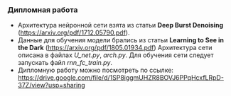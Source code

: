 ### Дипломная работа
* Архитектура нейронной сети взята из статьи <b>Deep Burst Denoising</b> (https://arxiv.org/pdf/1712.05790.pdf).
* Данные для обучения модели брались из статьи <b>Learning to See in the Dark</b> (https://arxiv.org/pdf/1805.01934.pdf)
Архитектура сети описана в файлах _U_net.py_, _arch.py_. Для обучения сети следует запускать файл _rnn_fc_train.py_.
* Дипломную работу можно посмотреть по ссылке: https://drive.google.com/file/d/1SP8iggmUHZR8BOVJ6PPqHcxfLRpD-37Z/view?usp=sharing 
